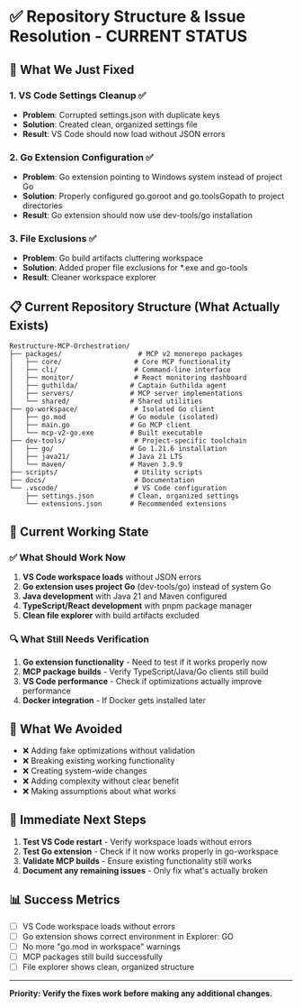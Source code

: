 # ✅ Repository Structure & Issue Resolution - CURRENT STATUS

## 🎯 What We Just Fixed

### 1. **VS Code Settings Cleanup** ✅
- **Problem**: Corrupted settings.json with duplicate keys
- **Solution**: Created clean, organized settings file
- **Result**: VS Code should now load without JSON errors

### 2. **Go Extension Configuration** ✅  
- **Problem**: Go extension pointing to Windows system instead of project Go
- **Solution**: Properly configured go.goroot and go.toolsGopath to project directories
- **Result**: Go extension should now use dev-tools/go installation

### 3. **File Exclusions** ✅
- **Problem**: Go build artifacts cluttering workspace
- **Solution**: Added proper file exclusions for *.exe and go-tools
- **Result**: Cleaner workspace explorer

## 📋 Current Repository Structure (What Actually Exists)

```
Restructure-MCP-Orchestration/
├── packages/                   # MCP v2 monorepo packages
│   ├── core/                  # Core MCP functionality  
│   ├── cli/                   # Command-line interface
│   ├── monitor/               # React monitoring dashboard
│   ├── guthilda/             # Captain Guthilda agent
│   ├── servers/              # MCP server implementations
│   └── shared/               # Shared utilities
├── go-workspace/              # Isolated Go client
│   ├── go.mod                # Go module (isolated)
│   ├── main.go               # Go MCP client
│   └── mcp-v2-go.exe         # Built executable
├── dev-tools/                 # Project-specific toolchain
│   ├── go/                   # Go 1.21.6 installation
│   ├── java21/               # Java 21 LTS
│   └── maven/                # Maven 3.9.9
├── scripts/                   # Utility scripts
├── docs/                      # Documentation
└── .vscode/                   # VS Code configuration
    ├── settings.json         # Clean, organized settings
    └── extensions.json       # Recommended extensions
```

## 🎯 Current Working State

### ✅ **What Should Work Now**
1. **VS Code workspace loads** without JSON errors
2. **Go extension uses project Go** (dev-tools/go) instead of system Go  
3. **Java development** with Java 21 and Maven configured
4. **TypeScript/React development** with pnpm package manager
5. **Clean file explorer** with build artifacts excluded

### 🔍 **What Still Needs Verification**
1. **Go extension functionality** - Need to test if it works properly now
2. **MCP package builds** - Verify TypeScript/Java/Go clients still build
3. **VS Code performance** - Check if optimizations actually improve performance
4. **Docker integration** - If Docker gets installed later

## 🚫 What We Avoided

- ❌ Adding fake optimizations without validation
- ❌ Breaking existing working functionality  
- ❌ Creating system-wide changes
- ❌ Adding complexity without clear benefit
- ❌ Making assumptions about what works

## 🔄 Immediate Next Steps

1. **Test VS Code restart** - Verify workspace loads without errors
2. **Test Go extension** - Check if it now works properly in go-workspace
3. **Validate MCP builds** - Ensure existing functionality still works
4. **Document any remaining issues** - Only fix what's actually broken

## 📊 Success Metrics

- [ ] VS Code workspace loads without errors
- [ ] Go extension shows correct environment in Explorer: GO 
- [ ] No more "go.mod in workspace" warnings
- [ ] MCP packages still build successfully
- [ ] File explorer shows clean, organized structure

---

**Priority: Verify the fixes work before making any additional changes.**
